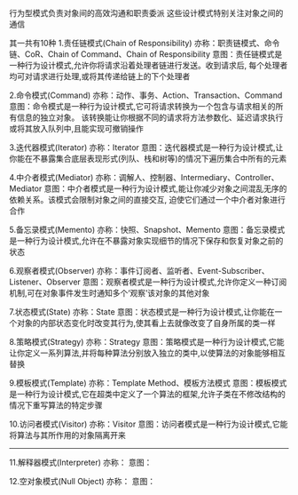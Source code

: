 行为型模式负责对象间的高效沟通和职责委派
这些设计模式特别关注对象之间的通信

其一共有10种
1.责任链模式(Chain of Responsibility)
亦称：职责链模式、命令链、CoR、Chain of Command、Chain of Responsibility
意图：责任链模式是一种行为设计模式,允许你将请求沿着处理者链进行发送。收到请求后,
每个处理者均可对请求进行处理,或将其传递给链上的下个处理者

2.命令模式(Command)
亦称：动作、事务、Action、Transaction、Command
意图：命令模式是一种行为设计模式,它可将请求转换为一个包含与请求相关的所有信息的独立对象。
该转换能让你根据不同的请求将方法参数化、延迟请求执行或将其放入队列中,且能实现可撤销操作

3.迭代器模式(Iterator)
亦称：Iterator
意图：迭代器模式是一种行为设计模式,让你能在不暴露集合底层表现形式(列队、栈和树等)的情况下遍历集合中所有的元素

4.中介者模式(Mediator)
亦称：调解人、控制器、Intermediary、Controller、Mediator
意图：中介者模式是一种行为设计模式,能让你减少对象之间混乱无序的依赖关系。该模式会限制对象之间的直接交互,
迫使它们通过一个中介者对象进行合作

5.备忘录模式(Memento)
亦称：快照、Snapshot、Memento
意图：备忘录模式是一种行为设计模式,允许在不暴露对象实现细节的情况下保存和恢复对象之前的状态

6.观察者模式(Observer)
亦称：事件订阅者、监听者、Event-Subscriber、Listener、Observer
意图：观察者模式是一种行为设计模式,允许你定义一种订阅机制,可在对象事件发生时通知多个‘观察’该对象的其他对象

7.状态模式(State)
亦称：State
意图：状态模式是一种行为设计模式,让你能在一个对象的内部状态变化时改变其行为,使其看上去就像改变了自身所属的类一样

8.策略模式(Strategy)
亦称：Strategy
意图：策略模式是一种行为设计模式,它能让你定义一系列算法,并将每种算法分别放入独立的类中,以使算法的对象能够相互替换

9.模板模式(Template)
亦称：Template Method、模板方法模式
意图：模板模式是一种行为设计模式,它在超类中定义了一个算法的框架,允许子类在不修改结构的情况下重写算法的特定步骤

10.访问者模式(Visitor)
亦称：Visitor
意图：访问者模式是一种行为设计模式,它能将算法与其所作用的对象隔离开来

**********
11.解释器模式(Interpreter)
亦称：
意图：

12.空对象模式(Null Object)
亦称：
意图：
